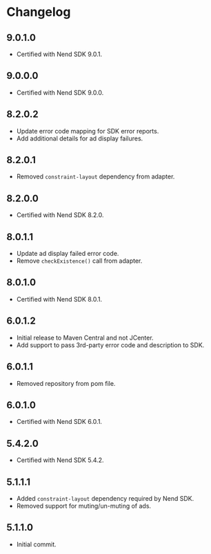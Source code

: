 # Changelog

## 9.0.1.0
* Certified with Nend SDK 9.0.1.

## 9.0.0.0
* Certified with Nend SDK 9.0.0.

## 8.2.0.2
* Update error code mapping for SDK error reports.
* Add additional details for ad display failures.

## 8.2.0.1
* Removed `constraint-layout` dependency from adapter.

## 8.2.0.0
* Certified with Nend SDK 8.2.0.

## 8.0.1.1
* Update ad display failed error code.
* Remove `checkExistence()` call from adapter.

## 8.0.1.0
* Certified with Nend SDK 8.0.1.

## 6.0.1.2
* Initial release to Maven Central and not JCenter.
* Add support to pass 3rd-party error code and description to SDK.

## 6.0.1.1
* Removed repository from pom file.

## 6.0.1.0
* Certified with Nend SDK 6.0.1.

## 5.4.2.0
* Certified with Nend SDK 5.4.2.

## 5.1.1.1
* Added `constraint-layout` dependency required by Nend SDK.
* Removed support for muting/un-muting of ads.

## 5.1.1.0
* Initial commit.
